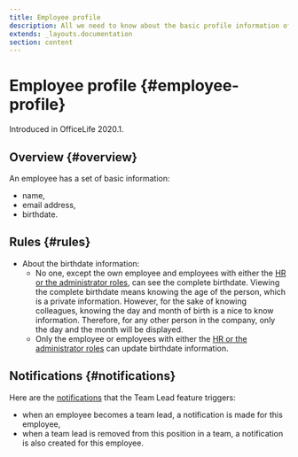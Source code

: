 ```yaml
---
title: Employee profile
description: All we need to know about the basic profile information of an employee.
extends: _layouts.documentation
section: content
---
```


# Employee profile {#employee-profile}

Introduced in OfficeLife 2020.1.

## Overview {#overview}

An employee has a set of basic information:
* name,
* email address,
* birthdate.

## Rules {#rules}

* About the birthdate information:
  * No one, except the own employee and employees with either the [HR or the administrator roles](/docs/understanding-roles), can see the complete birthdate. Viewing the complete birthdate means knowing the age of the person, which is a private information. However, for the sake of knowing colleagues, knowing the day and month of birth is a nice to know information. Therefore, for any other person in the company, only the day and the month will be displayed.
  * Only the employee or employees with either the [HR or the administrator roles](/docs/understanding-roles) can update birthdate information.

## Notifications {#notifications}

Here are the [notifications](/docs/notifications) that the Team Lead feature triggers:

* when an employee becomes a team lead, a notification is made for this employee,
* when a team lead is removed from this position in a team, a notification is also created for this employee.
